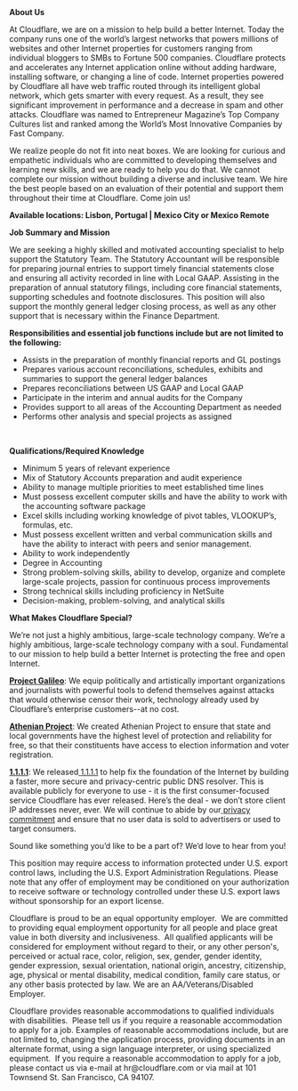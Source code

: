 <div class="content-intro">
	<div><strong>About Us</strong></div>
	<div>
		<p>At Cloudflare, we are on a mission to help build a better Internet. Today the company runs one of the world’s largest networks that powers millions of websites and other Internet properties for customers ranging from individual bloggers to SMBs to Fortune 500 companies. Cloudflare protects and accelerates any Internet application online without adding hardware, installing software, or changing a line of code. Internet properties powered by Cloudflare all have web traffic routed through its intelligent global network, which gets smarter with every request. As a result, they see significant improvement in performance and a decrease in spam and other attacks. Cloudflare was named to Entrepreneur Magazine’s Top Company Cultures list and ranked among the World’s Most Innovative Companies by Fast Company.&nbsp;</p>
		<p><span style="font-weight: 400;">We realize people do not fit into neat boxes. We are looking for curious and empathetic individuals who are committed to developing themselves and learning new skills, and we are ready to help you do that. We cannot complete our mission without building a diverse and inclusive team. We hire the best people based on an evaluation of their potential and support them throughout their time at Cloudflare. Come join us!&nbsp;</span></p>
	</div>
</div>
<p><strong>Available locations: Lisbon, Portugal | Mexico City or Mexico Remote</strong></p>
<p><strong>Job Summary and Mission</strong></p>
<p>We are seeking a highly skilled and motivated accounting specialist to help support the Statutory Team. The Statutory Accountant will be responsible for preparing journal entries to support timely financial statements close and ensuring all activity recorded in line with Local GAAP. Assisting in the preparation of annual statutory filings, including core financial statements, supporting schedules and footnote disclosures. This position will also support the monthly general ledger closing process, as well as any other support that is necessary within the Finance Department.&nbsp;</p>
<p><strong>Responsibilities and essential job functions include but are not limited to the following:</strong></p>
<ul>
	<li>Assists in the preparation of monthly financial reports and GL postings</li>
	<li>Prepares various account reconciliations, schedules, exhibits and summaries to support the general ledger balances</li>
	<li>Prepares reconciliations between US GAAP and Local GAAP&nbsp;</li>
	<li>Participate in the interim and annual audits for the Company</li>
	<li>Provides support to all areas of the Accounting Department as needed</li>
	<li>Performs other analysis and special projects as assigned</li>
</ul>
<p>&nbsp;</p>
<p><strong>Qualifications/Required Knowledge</strong></p>
<ul>
	<li>Minimum 5 years of relevant experience</li>
	<li>Mix of Statutory Accounts preparation and audit experience</li>
	<li>Ability to manage multiple priorities to meet established time lines</li>
	<li>Must possess excellent computer skills and have the ability to work with the accounting software package</li>
	<li>Excel skills including working knowledge of pivot tables, VLOOKUP’s, formulas, etc.</li>
	<li>Must possess excellent written and verbal communication skills and have the ability to interact with peers and senior management.</li>
	<li>Ability to work independently</li>
	<li>Degree in Accounting</li>
	<li>Strong problem-solving skills, ability to develop, organize and complete large-scale projects, passion for continuous process improvements</li>
	<li>Strong technical skills including proficiency in NetSuite</li>
	<li>Decision-making, problem-solving, and analytical skills</li>
</ul>
<div class="content-conclusion">
	<p><strong>What Makes Cloudflare Special?</strong></p>
	<p><span style="font-weight: 400;">We’re not just a highly ambitious, large-scale technology company. We’re a highly ambitious, large-scale technology company with a soul. Fundamental to our mission to help build a better Internet is protecting the free and open Internet.</span></p>
	<p><a href="https://blog.cloudflare.com/protecting-free-expression-online/"><strong>Project Galileo</strong></a><span style="font-weight: 400;">: We equip politically and artistically important organizations and journalists with powerful tools to defend themselves against attacks that would otherwise censor their work, technology already used by Cloudflare’s enterprise customers--at no cost.</span></p>
	<p><strong><a href="https://www.cloudflare.com/athenian/">Athenian Project</a></strong><span style="font-weight: 400;">: We created Athenian Project to ensure that state and local governments have the highest level of protection and reliability for free, so that their constituents have access to election information and voter registration.</span></p>
	<p><a href="https://1.1.1.1/"><strong>1.1.1.1</strong></a><span style="font-weight: 400;">: We released</span><a href="https://1.1.1.1/"> <span style="font-weight: 400;">1.1.1.1</span></a><span style="font-weight: 400;"> to help fix the foundation of the Internet by building a faster, more secure and privacy-centric public DNS resolver. This is available publicly for everyone to use - it is the first consumer-focused service Cloudflare has ever released. Here’s the deal - we don’t store client IP addresses never, ever. We will continue to abide by our</span><a href="https://developers.cloudflare.com/1.1.1.1/privacy/public-dns-resolver"> privacy commitment</a><span style="font-weight: 400;"> and ensure that no user data is sold to advertisers or used to target consumers.</span></p>
	<p><span style="font-weight: 400;">Sound like something you’d like to be a part of? We’d love to hear from you!</span></p>
	<p><span style="font-weight: 400;">This position may require access to information protected under U.S. export control laws, including the U.S. Export Administration Regulations. Please note that any offer of employment may be conditioned on your authorization to receive software or technology controlled under these U.S. export laws without sponsorship for an export license.</span></p>
	<p><span style="font-weight: 400;">Cloudflare is proud to be an equal opportunity employer. &nbsp;We are committed to providing equal employment opportunity for all people and place great value in both diversity and inclusiveness. &nbsp;All qualified applicants will be considered for employment without regard to their, or any other person's, perceived or actual</span> <span style="font-weight: 400;">race, color, religion, sex, gender, gender identity, gender expression, sexual orientation, national origin, ancestry, citizenship, age, physical or mental disability, medical condition, family care status, or any other basis protected by law. </span><span style="font-weight: 400;">We are an AA/Veterans/Disabled Employer.</span></p>
	<p><span style="font-weight: 400;">Cloudflare provides reasonable accommodations to qualified individuals with disabilities. &nbsp;Please tell us if you require a reasonable accommodation to apply for a job. Examples of reasonable accommodations include, but are not limited to, changing the application process, providing documents in an alternate format, using a sign language interpreter, or using specialized equipment. &nbsp;If you require a reasonable accommodation to apply for a job, please contact us via e-mail at </span><span style="font-weight: 400;">hr@cloudflare.com</span><span style="font-weight: 400;"> or via mail at 101 Townsend St. San Francisco, CA 94107.</span></p>
</div>